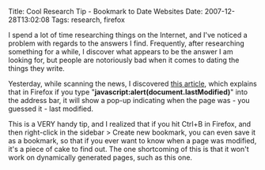 Title: Cool Research Tip - Bookmark to Date Websites
Date: 2007-12-28T13:02:08
Tags: research, firefox


I spend a lot of time researching things on the Internet, and I've noticed a problem with regards to the answers I find. Frequently, after researching something for a while, I discover what appears to be the answer I am looking for, but people are notoriously bad when it comes to dating the things they write.

Yesterday, while scanning the news, I discovered <a href="http://www.cnet.com/workers-edge/8301-13880_1-9835822-68.html?tag=head">this article</a>, which explains that in Firefox if you type "<strong>javascript:alert(document.lastModified)</strong>" into the address bar, it will show a pop-up indicating when the page was - you guessed it - last modified.

This is a VERY handy tip, and I realized that if you hit Ctrl+B in Firefox, and then right-click in the sidebar > Create new bookmark, you can even save it as a bookmark, so that if you ever want to know when a page was modified, it's a piece of cake to find out. The one shortcoming of this is that it won't work on dynamically generated pages, such as this one.<!--break-->
